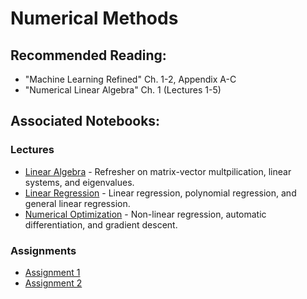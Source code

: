 # Numerical Methods

## Recommended Reading:

- "Machine Learning Refined" Ch. 1-2, Appendix A-C
- "Numerical Linear Algebra" Ch. 1 (Lectures 1-5)

## Associated Notebooks:

### Lectures
- [Linear Algebra](lecture-linear_algebra.ipynb) - Refresher on matrix-vector multpilication, linear systems, and eigenvalues.
- [Linear Regression](lecture-linear_regression.ipynb) - Linear regression, polynomial regression, and general linear regression.
- [Numerical Optimization](lecture-numerical_optimization.ipynb) - Non-linear regression, automatic differentiation, and gradient descent.

### Assignments
- [Assignment 1](Assignment_1.ipynb)
- [Assignment 2](Assignment_1.ipynb)

